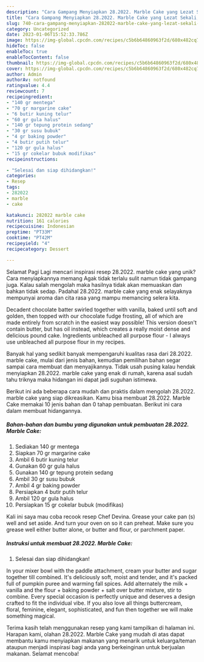 ```yaml
---
description: "Cara Gampang Menyiapkan 28.2022. Marble Cake yang Lezat Sekali, Enak"
title: "Cara Gampang Menyiapkan 28.2022. Marble Cake yang Lezat Sekali, Enak"
slug: 740-cara-gampang-menyiapkan-282022-marble-cake-yang-lezat-sekali-enak
category: Uncategorized
date: 2023-01-06T15:52:33.786Z
image: https://img-global.cpcdn.com/recipes/c5b6b64860963f2d/680x482cq70/282022-marble-cake-foto-resep-utama.jpg
hideToc: false
enableToc: true
enableTocContent: false
thumbnail: https://img-global.cpcdn.com/recipes/c5b6b64860963f2d/680x482cq70/282022-marble-cake-foto-resep-utama.jpg
cover: https://img-global.cpcdn.com/recipes/c5b6b64860963f2d/680x482cq70/282022-marble-cake-foto-resep-utama.jpg
author: Admin
authorAv: notfound
ratingvalue: 4.4
reviewcount: 7
recipeingredient:
- "140 gr mentega"
- "70 gr margarine cake"
- "6 butir kuning telur"
- "60 gr gula halus"
- "140 gr tepung protein sedang"
- "30 gr susu bubuk"
- "4 gr baking powder"
- "4 butir putih telur"
- "120 gr gula halus"
- "15 gr cokelar bubuk modifikas"
recipeinstructions:

- "Selesai dan siap dihidangkan!"
categories:
- Resep
tags:
- 282022
- marble
- cake

katakunci: 282022 marble cake 
nutrition: 161 calories
recipecuisine: Indonesian
preptime: "PT33M"
cooktime: "PT42M"
recipeyield: "4"
recipecategory: Dessert

---
```



Selamat Pagi Lagi mencari inspirasi resep 28.2022. marble cake yang unik? Cara menyiapkannya memang Agak tidak terlalu sulit namun tidak gampang juga. Kalau salah mengolah maka hasilnya tidak akan memuaskan dan bahkan tidak sedap. Padahal 28.2022. marble cake yang enak selayaknya mempunyai aroma dan cita rasa yang mampu memancing selera kita.


Decadent chocolate batter swirled together with vanilla, baked until soft and golden, then topped with our chocolate fudge frosting, all of which are made entirely from scratch in the easiest way possible! This version doesn&#39;t contain butter, but has oil instead, which creates a really moist dense and delicious pound cake. Ingredients unbleached all purpose flour - I always use unbleached all purpose flour in my recipes.

Banyak hal yang sedikit banyak mempengaruhi kualitas rasa dari 28.2022. marble cake, mulai dari jenis bahan, kemudian pemilihan bahan segar sampai cara membuat dan menyajikannya. Tidak usah pusing kalau hendak menyiapkan 28.2022. marble cake yang enak di rumah, karena asal sudah tahu triknya maka hidangan ini dapat jadi suguhan istimewa.


Berikut ini ada beberapa cara mudah dan praktis dalam mengolah 28.2022. marble cake yang siap dikreasikan. Kamu bisa membuat 28.2022. Marble Cake memakai 10 jenis bahan dan 0 tahap pembuatan. Berikut ini cara dalam membuat hidangannya.

<!--inarticleads1-->

##### Bahan-bahan dan bumbu yang digunakan untuk pembuatan 28.2022. Marble Cake:

1. Sediakan 140 gr mentega
1. Siapkan 70 gr margarine cake
1. Ambil 6 butir kuning telur
1. Gunakan 60 gr gula halus
1. Gunakan 140 gr tepung protein sedang
1. Ambil 30 gr susu bubuk
1. Ambil 4 gr baking powder
1. Persiapkan 4 butir putih telur
1. Ambil 120 gr gula halus
1. Persiapkan 15 gr cokelar bubuk (modifikas)


Kali ini saya mau coba recook resep Chef Devina. Grease your cake pan (s) well and set aside. And turn your oven on so it can preheat. Make sure you grease well either butter alone, or butter and flour, or parchment paper. 

<!--inarticleads2-->

##### Instruksi untuk membuat 28.2022. Marble Cake:


1. Selesai dan siap dihidangkan!

In your mixer bowl with the paddle attachment, cream your butter and sugar together till combined. It&#39;s deliciously soft, moist and tender, and it&#39;s packed full of pumpkin puree and warming fall spices. Add alternately the milk + vanilla and the flour + baking powder + salt over butter mixture, stir to combine. Every special occasion is perfectly unique and deserves a design crafted to fit the individual vibe. If you also love all things buttercream, floral, feminine, elegant, sophisticated, and fun then together we will make something magical. 

Terima kasih telah menggunakan resep yang kami tampilkan di halaman ini. Harapan kami, olahan 28.2022. Marble Cake yang mudah di atas dapat membantu kamu menyiapkan makanan yang menarik untuk keluarga/teman ataupun menjadi inspirasi bagi anda yang berkeinginan untuk berjualan makanan. Selamat mencoba!

